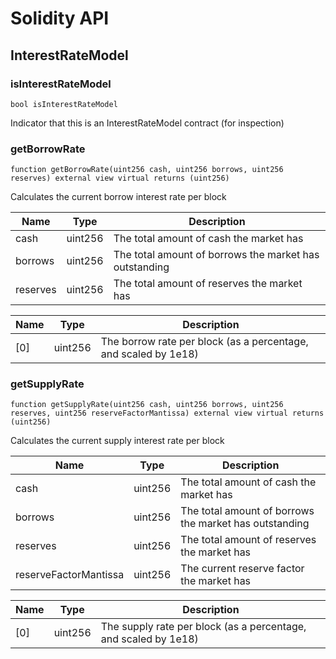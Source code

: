 # Solidity API

## InterestRateModel

### isInterestRateModel

```solidity
bool isInterestRateModel
```

Indicator that this is an InterestRateModel contract (for inspection)

### getBorrowRate

```solidity
function getBorrowRate(uint256 cash, uint256 borrows, uint256 reserves) external view virtual returns (uint256)
```

Calculates the current borrow interest rate per block

| Name | Type | Description |
| ---- | ---- | ----------- |
| cash | uint256 | The total amount of cash the market has |
| borrows | uint256 | The total amount of borrows the market has outstanding |
| reserves | uint256 | The total amount of reserves the market has |

| Name | Type | Description |
| ---- | ---- | ----------- |
| [0] | uint256 | The borrow rate per block (as a percentage, and scaled by 1e18) |

### getSupplyRate

```solidity
function getSupplyRate(uint256 cash, uint256 borrows, uint256 reserves, uint256 reserveFactorMantissa) external view virtual returns (uint256)
```

Calculates the current supply interest rate per block

| Name | Type | Description |
| ---- | ---- | ----------- |
| cash | uint256 | The total amount of cash the market has |
| borrows | uint256 | The total amount of borrows the market has outstanding |
| reserves | uint256 | The total amount of reserves the market has |
| reserveFactorMantissa | uint256 | The current reserve factor the market has |

| Name | Type | Description |
| ---- | ---- | ----------- |
| [0] | uint256 | The supply rate per block (as a percentage, and scaled by 1e18) |

